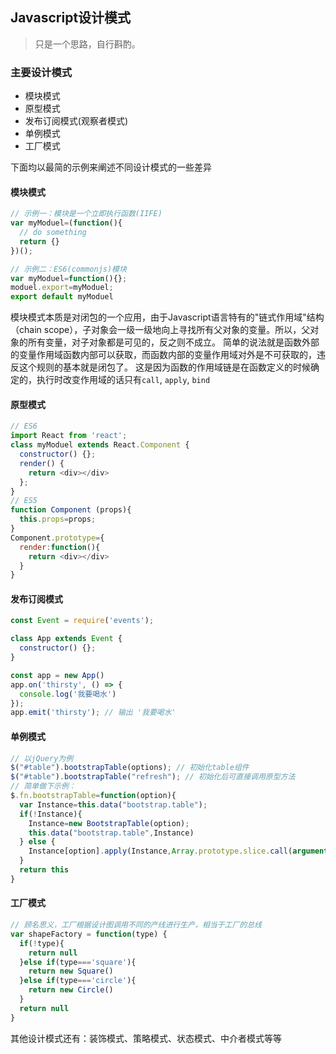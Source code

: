 ## Javascript设计模式

> 只是一个思路，自行斟酌。

### 主要设计模式

- 模块模式
- 原型模式
- 发布订阅模式(观察者模式)
- 单例模式
- 工厂模式

下面均以最简的示例来阐述不同设计模式的一些差异

#### 模块模式

```javascript
// 示例一：模块是一个立即执行函数(IIFE)
var myModuel=(function(){
  // do something
  return {}
})();

// 示例二：ES6(commonjs)模块
var myModuel=function(){};
moduel.export=myModuel;
export default myModuel
```
模块模式本质是对闭包的一个应用，由于Javascript语言特有的"链式作用域"结构（chain scope），子对象会一级一级地向上寻找所有父对象的变量。所以，父对象的所有变量，对子对象都是可见的，反之则不成立。
简单的说法就是函数外部的变量作用域函数内部可以获取，而函数内部的变量作用域对外是不可获取的，违反这个规则的基本就是闭包了。
这是因为函数的作用域链是在函数定义的时候确定的，执行时改变作用域的话只有`call`, `apply`, `bind`

#### 原型模式

```javascript
// ES6
import React from 'react';
class myModuel extends React.Component {
  constructor() {};
  render() {
    return <div></div>
  };
}
// ES5
function Component (props){
  this.props=props;
}
Component.prototype={
  render:function(){
    return <div></div>
  }
}
```

#### 发布订阅模式

```javascript
const Event = require('events');

class App extends Event {
  constructor() {};
}

const app = new App()
app.on('thirsty', () => {
  console.log('我要喝水')
});
app.emit('thirsty'); // 输出 '我要喝水'
```
#### 单例模式

```javascript
// 以jQuery为例
$("#table").bootstrapTable(options); // 初始化table组件
$("#table").bootstrapTable("refresh"); // 初始化后可直接调用原型方法
// 简单做下示例：
$.fn.bootstrapTable=function(option){
  var Instance=this.data("bootstrap.table");
  if(!Instance){
    Instance=new BootstrapTable(option);
    this.data("bootstrap.table",Instance)
  } else {
    Instance[option].apply(Instance,Array.prototype.slice.call(arguments, 1));
  }
  return this
}
```
#### 工厂模式

```javascript
// 顾名思义，工厂根据设计图调用不同的产线进行生产，相当于工厂的总线
var shapeFactory = function(type) {
  if(!type){
    return null
  }else if(type==='square'){
    return new Square()
  }else if(type==='circle'){
    return new Circle()
  }
  return null
}
```
其他设计模式还有：装饰模式、策略模式、状态模式、中介者模式等等